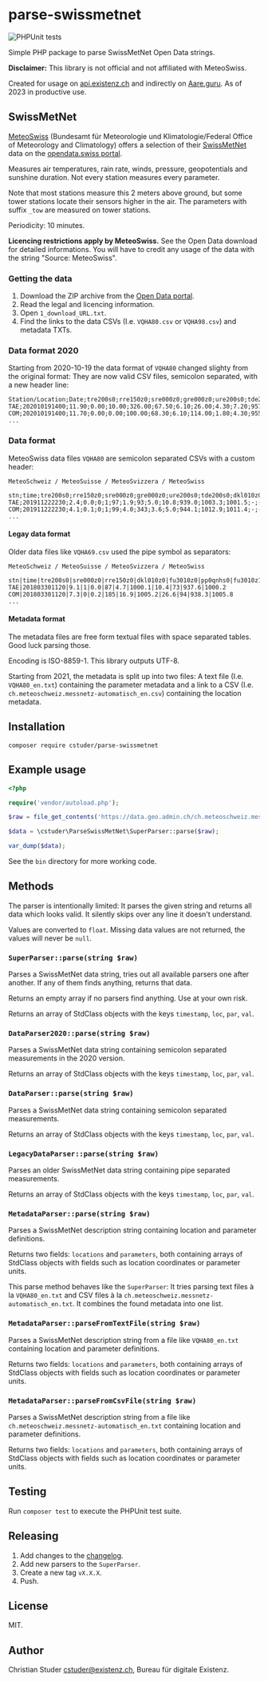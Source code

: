 # parse-swissmetnet

![PHPUnit tests](https://github.com/cstuder/parse-swissmetnet/workflows/PHPUnit%20tests/badge.svg)

Simple PHP package to parse SwissMetNet Open Data strings.

**Disclaimer:** This library is not official and not affiliated with MeteoSwiss.

Created for usage on [api.existenz.ch](https://api.existenz.ch) and indirectly on [Aare.guru](https://aare.guru). As of 2023 in productive use.

## SwissMetNet

[MeteoSwiss](https://www.meteoschweiz.admin.ch/) (Bundesamt für Meteorologie und Klimatologie/Federal Office of Meteorology and Climatology) offers a selection of their [SwissMetNet](https://www.meteoswiss.admin.ch/home/measurement-and-forecasting-systems/land-based-stations/automatisches-messnetz.html) data on the [opendata.swiss portal](https://opendata.swiss/en/dataset/automatische-wetterstationen-aktuelle-messwerte).

Measures air temperatures, rain rate, winds, pressure, geopotentials and sunshine duration. Not every station measures every parameter.

Note that most stations measure this 2 meters above ground, but some tower stations locate their sensors higher in the air. The parameters with suffix `_tow` are measured on tower stations.

Periodicity: 10 minutes.

**Licencing restrictions apply by MeteoSwiss.** See the Open Data download for detailed informations. You will have to credit any usage of the data with the string "Source: MeteoSwiss".

### Getting the data

1. Download the ZIP archive from the [Open Data portal](https://opendata.swiss/en/dataset/automatische-wetterstationen-aktuelle-messwerte).
2. Read the legal and licencing information.
3. Open `1_download_URL.txt`.
4. Find the links to the data CSVs (I.e. `VQHA80.csv` or `VQHA98.csv`) and metadata TXTs.

### Data format 2020

Starting from 2020-10-19 the data format of `VQHA80` changed slighty from the original format: They are now valid CSV files, semicolon separated, with a new header line:

```csv
Station/Location;Date;tre200s0;rre150z0;sre000z0;gre000z0;ure200s0;tde200s0;dkl010z0;fu3010z0;fu3010z1;prestas0;pp0qffs0;pp0qnhs0;ppz850s0;ppz700s0;dv1towz0;fu3towz0;fu3towz1;ta1tows0;uretows0;tdetows0
TAE;202010191400;11.90;0.00;10.00;326.00;67.50;6.10;26.00;4.30;7.20;957.70;1021.00;1021.20;-;-;-;-;-;-;-;-
COM;202010191400;11.70;0.00;0.00;100.00;68.30;6.10;114.00;1.80;4.30;955.90;1023.60;1023.80;-;-;-;-;-;-;-;-
...
```

### Data format

MeteoSwiss data files `VQHA80` are semicolon separated CSVs with a custom header:

```csv
MeteoSchweiz / MeteoSuisse / MeteoSvizzera / MeteoSwiss

stn;time;tre200s0;rre150z0;sre000z0;gre000z0;ure200s0;tde200s0;dkl010z0;fu3010z0;fu3010z1;prestas0;pp0qffs0;pp0qnhs0;ppz850s0;ppz700s0;dv1towz0;fu3towz0;fu3towz1;ta1tows0;uretows0;tdetows0
TAE;201911222230;2.4;0.0;0;1;97;1.9;93;5.0;10.8;939.0;1003.3;1001.5;-;-;-;-;-;-;-;-
COM;201911222230;4.1;0.1;0;1;99;4.0;343;3.6;5.0;944.1;1012.9;1011.4;-;-;-;-;-;-;-;-
...
```

#### Legay data format

Older data files like `VQHA69.csv` used the pipe symbol as separators:

```csv
MeteoSchweiz / MeteoSuisse / MeteoSvizzera / MeteoSwiss

stn|time|tre200s0|sre000z0|rre150z0|dkl010z0|fu3010z0|pp0qnhs0|fu3010z1|ure200s0|prestas0|pp0qffs0
TAE|201803301120|9.1|1|0.0|87|4.7|1000.1|10.4|73|937.6|1000.2
COM|201803301120|7.3|0|0.2|185|16.9|1005.2|26.6|94|938.3|1005.8
...
```

#### Metadata format

The metadata files are free form textual files with space separated tables. Good luck parsing those.

Encoding is ISO-8859-1. This library outputs UTF-8.

Starting from 2021, the metadata is split up into two files: A text file (I.e. `VQHA80_en.txt`) containing the parameter metadata and a link to a CSV (I.e. `ch.meteoschweiz.messnetz-automatisch_en.csv`) containing the location metadata.

## Installation

`composer require cstuder/parse-swissmetnet`

## Example usage

```php
<?php

require('vendor/autoload.php');

$raw = file_get_contents('https://data.geo.admin.ch/ch.meteoschweiz.messwerte-aktuell/VQHA80.csv');

$data = \cstuder\ParseSwissMetNet\SuperParser::parse($raw);

var_dump($data);
```

See the `bin` directory for more working code.

## Methods

The parser is intentionally limited: It parses the given string and returns all data which looks valid. It silently skips over any line it doesn't understand.

Values are converted to `float`. Missing data values are not returned, the values will never be `null`.

### `SuperParser::parse(string $raw)`

Parses a SwissMetNet data string, tries out all available parsers one after another. If any of them finds anything, returns that data.

Returns an empty array if no parsers find anything. Use at your own risk.

Returns an array of StdClass objects with the keys `timestamp`, `loc`, `par`, `val`.

### `DataParser2020::parse(string $raw)`

Parses a SwissMetNet data string containing semicolon separated measurements in the 2020 version.

Returns an array of StdClass objects with the keys `timestamp`, `loc`, `par`, `val`.

### `DataParser::parse(string $raw)`

Parses a SwissMetNet data string containing semicolon separated measurements.

Returns an array of StdClass objects with the keys `timestamp`, `loc`, `par`, `val`.

### `LegacyDataParser::parse(string $raw)`

Parses an older SwissMetNet data string containing pipe separated measurements.

Returns an array of StdClass objects with the keys `timestamp`, `loc`, `par`, `val`.

### `MetadataParser::parse(string $raw)`

Parses a SwissMetNet description string containing location and parameter definitions.

Returns two fields: `locations` and `parameters`, both containing arrays of StdClass objects with fields such as location coordinates or parameter units.

This parse method behaves like the `SuperParser`: It tries parsing text files à la `VQHA80_en.txt` and CSV files à la `ch.meteoschweiz.messnetz-automatisch_en.txt`. It combines the found metadata into one list.

### `MetadataParser::parseFromTextFile(string $raw)`

Parses a SwissMetNet description string from a file like `VQHA80_en.txt` containing location and parameter definitions.

Returns two fields: `locations` and `parameters`, both containing arrays of StdClass objects with fields such as location coordinates or parameter units.

### `MetadataParser::parseFromCsvFile(string $raw)`

Parses a SwissMetNet description string from a file like `ch.meteoschweiz.messnetz-automatisch_en.txt` containing location and parameter definitions.

Returns two fields: `locations` and `parameters`, both containing arrays of StdClass objects with fields such as location coordinates or parameter units.

## Testing

Run `composer test` to execute the PHPUnit test suite.

## Releasing

1. Add changes to the [changelog](CHANGELOG.md).
1. Add new parsers to the `SuperParser`.
1. Create a new tag `vX.X.X`.
1. Push.

## License

MIT.

## Author

Christian Studer <cstuder@existenz.ch>, Bureau für digitale Existenz.
